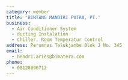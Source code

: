 ```yaml
---
category: member
title: 'BINTANG MANDIRI PUTRA, PT.'
business:
  - Air Conditioner System
  - ducting Instalation
  - Chiller. Room Temperatur Control
address: Perumnas Telukjambe Blok J No. 345
email:
  - hendri.aries@bimatera.com
phone:
  - 08128096712
---
```

